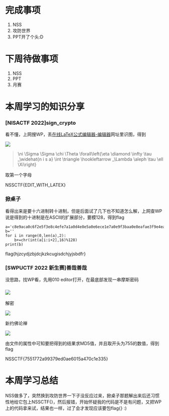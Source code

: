 # 完成事项
1. NSS
2. 攻防世界
3. PPT开了个头:D

# 下周待做事项
1. NSS
2. PPT
3. 月赛

# 本周学习的知识分享
### [NISACTF 2022]sign_crypto  
看不懂，上网搜WP，丢[在线LaTeX公式编辑器-编辑器](https://www.latexlive.com/)网址里识图，得到

![](https://cdn.nlark.com/yuque/0/2025/png/49639454/1741789659836-3b846cdc-4394-45f5-b50b-5bcb2edb0291.png)

> \ni \Sigma \Sigma \chi \Theta \forall\left\{\eta \diamond \infty \tau \_\widehat{n i s a} \int \triangle \hookleftarrow \_\Lambda \aleph \tau \ell \Xi\right\}
>

取第一个字母

NSSCTF{EDIT_WITH_LATEX}

### 掀桌子
看得出来是要十六进制转十进制，但是后面试了几下也不知道怎么解，上网查WP说是得到的十进制是在ASCII的扩展部分，要模128，得到flag

```plain
a='c8e9aca0c6f2e5f3e8c4efe7a1a0d4e8e5a0e6ece1e7a0e9f3baa0e8eafae3f9e4eafae2eae4e3eaebfaebe3f5e7e9f3e4e3e8eaf9eaf3e2e4e6f2'
b=''
for i in range(0,len(a),2):
    b+=chr(int(a[i:i+2],16)%128)
print(b)
```

flag{hjzcydjzbjdcjkzkcugisdchjyjsbdfr}

###   [SWPUCTF 2022 新生赛]善哉善哉  
没思路，找WP看，先用010 editor打开，在最底部发现一串摩斯密码

### ![](https://cdn.nlark.com/yuque/0/2025/png/49639454/1742134862390-dc05d9fa-f2ef-4c83-a23e-cb67111e38f9.png)
解密

![](https://cdn.nlark.com/yuque/0/2025/png/49639454/1742134877624-aeeea3da-3334-42dd-836d-da8412b86210.png)

新约佛论禅

![](https://cdn.nlark.com/yuque/0/2025/png/49639454/1742134911266-39cf7484-8d81-4096-abdb-127bb77bacf7.png)

由文件的属性中可知要把得到的结果求MD5值，并且取开头为755的数值，得到flag

NSSCTF{7551772a99379ed0ae6015a470c1e335}

# 本周学习总结
NSS做多了，突然换到攻防世界一下子没反应过来，掀桌子那题解出来后还习惯性地给它包上NSSCTF{}，然后报错，开始怀疑我的代码是不是有问题，又把WP上的代码拿来试，结果也一样，过了会才发现应该要包flag{} :)

